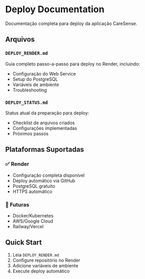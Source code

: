 # Deploy Documentation

Documentação completa para deploy da aplicação CareSense.

## Arquivos

### `DEPLOY_RENDER.md`
Guia completo passo-a-passo para deploy no Render, incluindo:
- Configuração do Web Service
- Setup do PostgreSQL
- Variáveis de ambiente
- Troubleshooting

### `DEPLOY_STATUS.md`
Status atual da preparação para deploy:
- Checklist de arquivos criados
- Configurações implementadas
- Próximos passos

## Plataformas Suportadas

### ✅ Render
- Configuração completa disponível
- Deploy automático via GitHub
- PostgreSQL gratuito
- HTTPS automático

### 🔄 Futuras
- Docker/Kubernetes
- AWS/Google Cloud
- Railway/Vercel

## Quick Start

1. Leia `DEPLOY_RENDER.md`
2. Configure repositório no Render
3. Adicione variáveis de ambiente
4. Execute deploy automático
